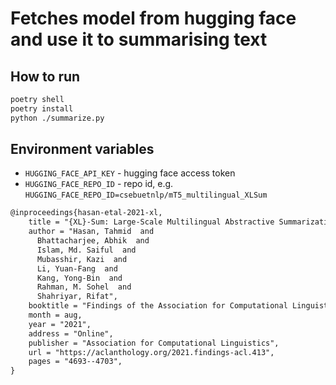 # Fetches model from hugging face and use it to summarising text

## How to run

```bash
poetry shell
poetry install
python ./summarize.py 
```

## Environment variables
- `HUGGING_FACE_API_KEY` - hugging face access token
- `HUGGING_FACE_REPO_ID` - repo id, e.g. `HUGGING_FACE_REPO_ID=csebuetnlp/mT5_multilingual_XLSum`


```latex
@inproceedings{hasan-etal-2021-xl,
    title = "{XL}-Sum: Large-Scale Multilingual Abstractive Summarization for 44 Languages",
    author = "Hasan, Tahmid  and
      Bhattacharjee, Abhik  and
      Islam, Md. Saiful  and
      Mubasshir, Kazi  and
      Li, Yuan-Fang  and
      Kang, Yong-Bin  and
      Rahman, M. Sohel  and
      Shahriyar, Rifat",
    booktitle = "Findings of the Association for Computational Linguistics: ACL-IJCNLP 2021",
    month = aug,
    year = "2021",
    address = "Online",
    publisher = "Association for Computational Linguistics",
    url = "https://aclanthology.org/2021.findings-acl.413",
    pages = "4693--4703",
}
```
